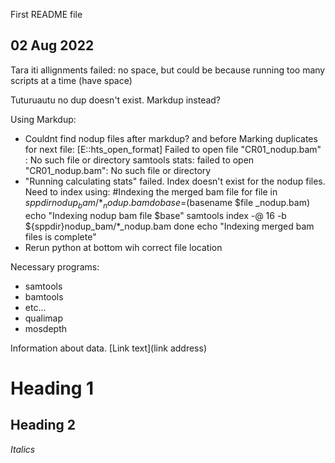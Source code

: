 First README file


## 02 Aug 2022
Tara iti allignments failed: no space, but could be because running too many scripts at a time (have space)

Tuturuautu no dup doesn't exist. Markdup instead?

Using Markdup:
- Couldnt find nodup files after markdup? and before Marking duplicates for next file:
    [E::hts_open_format] Failed to open file "CR01_nodup.bam" : No such file or directory
    samtools stats: failed to open "CR01_nodup.bam": No such file or directory
- "Running calculating stats" failed. Index doesn't exist for the nodup files. Need to index using:
#Indexing the merged bam file
for file in ${sppdir}nodup_bam/*_nodup.bam
do
        base=$(basename $file _nodup.bam)
        echo "Indexing nodup bam file $base"
        samtools index -@ 16 -b ${sppdir}nodup_bam/*_nodup.bam
done
echo "Indexing merged bam files is complete"
- Rerun python at bottom wih correct file location



Necessary programs:
- samtools
- bamtools
- etc...
- qualimap
- mosdepth

Information about data.
[Link text](link address)

# Heading 1
## Heading 2
*Italics*
